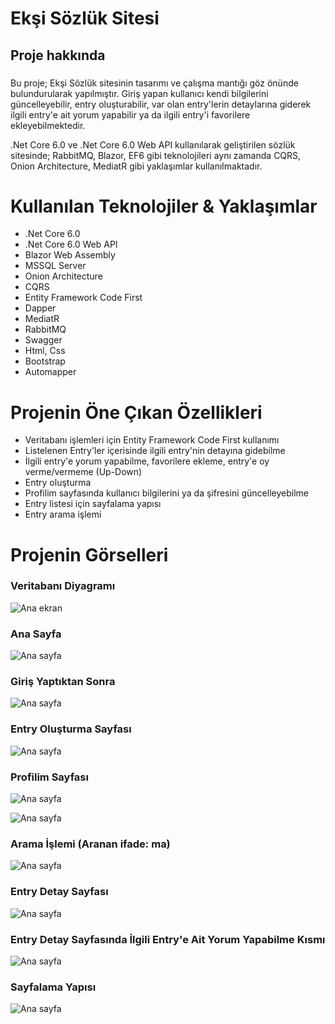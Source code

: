 # Ekşi Sözlük Sitesi
## Proje hakkında

###
Bu proje; Ekşi Sözlük sitesinin tasarımı ve çalışma mantığı göz önünde bulundurularak yapılmıştır. Giriş yapan kullanıcı kendi bilgilerini güncelleyebilir, entry oluşturabilir, var olan entry'lerin detaylarına
giderek ilgili entry'e ait yorum yapabilir ya da ilgili entry'i favorilere ekleyebilmektedir.

.Net Core 6.0 ve .Net Core 6.0 Web API kullanılarak geliştirilen sözlük sitesinde; RabbitMQ, Blazor, EF6 gibi teknolojileri aynı zamanda CQRS, Onion Architecture, MediatR gibi yaklaşımlar kullanılmaktadır. 
###

# Kullanılan Teknolojiler & Yaklaşımlar
- .Net Core 6.0
- .Net Core 6.0 Web API
- Blazor Web Assembly
- MSSQL Server
- Onion Architecture
- CQRS
- Entity Framework Code First
- Dapper
- MediatR
- RabbitMQ
- Swagger
- Html, Css
- Bootstrap
- Automapper
  
# Projenin Öne Çıkan Özellikleri
- Veritabanı işlemleri için Entity Framework Code First kullanımı
- Listelenen Entry'ler içerisinde ilgili entry'nin detayına gidebilme
- İlgili entry'e yorum yapabilme, favorilere ekleme, entry'e oy verme/vermeme (Up-Down)
- Entry oluşturma
- Profilim sayfasında kullanıcı bilgilerini ya da şifresini güncelleyebilme
- Entry listesi için sayfalama yapısı
- Entry arama işlemi

# Projenin Görselleri

### Veritabanı Diyagramı 
![Ana ekran](https://github.com/busraozdemir0/BlazorEksiSozluk/blob/master/DB-ProjectScreenShots/db.png)

### Ana Sayfa
![Ana sayfa](https://github.com/busraozdemir0/BlazorEksiSozluk/blob/master/DB-ProjectScreenShots/home.png)

### Giriş Yaptıktan Sonra
![Ana sayfa](https://github.com/busraozdemir0/BlazorEksiSozluk/blob/master/DB-ProjectScreenShots/loginAfter.png)

### Entry Oluşturma Sayfası
![Ana sayfa](https://github.com/busraozdemir0/BlazorEksiSozluk/blob/master/DB-ProjectScreenShots/entryCreate.png)

### Profilim Sayfası
![Ana sayfa](https://github.com/busraozdemir0/BlazorEksiSozluk/blob/master/DB-ProjectScreenShots/profile.png)

![Ana sayfa](https://github.com/busraozdemir0/BlazorEksiSozluk/blob/master/DB-ProjectScreenShots/profileUpdate.png)

### Arama İşlemi (Aranan ifade: ma)
![Ana sayfa](https://github.com/busraozdemir0/BlazorEksiSozluk/blob/master/DB-ProjectScreenShots/search.png)

### Entry Detay Sayfası
![Ana sayfa](https://github.com/busraozdemir0/BlazorEksiSozluk/blob/master/DB-ProjectScreenShots/entryDetail.png)

### Entry Detay Sayfasında İlgili Entry'e Ait Yorum Yapabilme Kısmı
![Ana sayfa](https://github.com/busraozdemir0/BlazorEksiSozluk/blob/master/DB-ProjectScreenShots/EntryCommentCreate.png)

### Sayfalama Yapısı
![Ana sayfa](https://github.com/busraozdemir0/BlazorEksiSozluk/blob/master/DB-ProjectScreenShots/paging.png)

